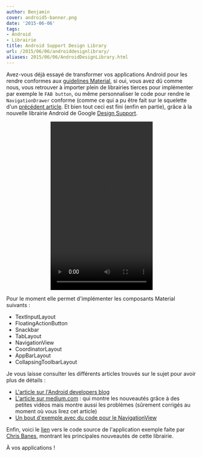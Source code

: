 ```yaml
---
author: Benjamin
cover: android5-banner.png
date: '2015-06-06'
tags:
- Android
- Librairie
title: Android Support Design Library
url: /2015/06/06/androiddesignlibrary/
aliases: 2015/06/06/AndroidDesignLibrary.html
---
```



Avez-vous déjà essayé de transformer vos applications Android pour les rendre conformes aux [guidelines Material](http://www.google.com/design/spec/material-design/introduction.html), si oui, vous avez dû comme nous, vous retrouver à importer plein de librairies tierces pour implémenter par exemple le `FAB button`, ou même personnaliser le code pour rendre le `NavigationDrawer` conforme (comme ce qui a pu être fait sur le squelette d'un [précédent article](http://code-troopers.com/2014/11/26/SqueletteAndroid5.html). Et bien tout ceci est fini (enfin en partie), grâce à la nouvelle librairie Android de Google [Design Support](http://developer.android.com/tools/support-library/features.html#design).



<div style="text-align:center">
<video width="270" height="444" controls>
  <source src="/videos/designlibrary-cheesesquare.mp4" type="video/mp4">
Your browser does not support the video tag.
</video>
</div>

Pour le moment elle permet d'implémenter les composants Material suivants :

* TextInputLayout
* FloatingActionButton
* Snackbar
* TabLayout
* NavigationView
* CoordinatorLayout
* AppBarLayout
* CollapsingToolbarLayout

Je vous laisse consulter les différents articles trouvés sur le sujet pour avoir plus de détails :

* [L'article sur l'Android developers blog](http://android-developers.blogspot.fr/2015/05/android-design-support-library.html)
* [L'article sur medium.com](https://medium.com/android-bites/first-steps-with-the-design-support-library-8dcf06230ddd) : qui montre les nouveautés grâce à des petites vidéos mais montre aussi les problèmes (sûrement corrigés au moment où vous lirez cet article)
* [Un bout d'exemple avec du code pour le NavigationView](http://antonioleiva.com/navigation-view/)

Enfin, voici le [lien](https://github.com/chrisbanes/cheesesquare) vers le code source de l'application exemple faite par [Chris Banes](https://chris.banes.me/), montrant les principales nouveautés de cette librairie.


À vos applications !
